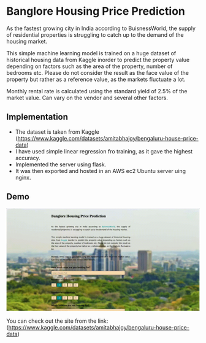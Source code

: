 # Banglore Housing Price Prediction

As the fastest growing city in India according to BuisnessWorld, the supply of residential properties is struggling to catch up to the demand of the housing market.

This simple machine learning model is trained on a huge dataset of historical housing data from Kaggle inorder to predict the property value depending on factors such as the area of the property, number of bedrooms etc. Please do not consider the result as the face value of the property but rather as a reference value, as the markets fluctuate a lot.

Monthly rental rate is calculated using the standard yield of 2.5% of the market value. Can vary on the vendor and several other factors.

## Implementation

- The dataset is taken from Kaggle (https://www.kaggle.com/datasets/amitabhajoy/bengaluru-house-price-data)
- I have used simple linear regression fro training, as it gave the highest accuracy.
- Implemented the server using flask.
- It was then exported and hosted in an AWS ec2 Ubuntu server uing nginx.

## Demo

![](https://github.com/yoonus47/Banglore-House-Price-Prediction/blob/master/Recording/scr.gif)

You can check out the site from the link: (https://www.kaggle.com/datasets/amitabhajoy/bengaluru-house-price-data)
